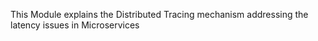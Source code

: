 This Module explains the Distributed Tracing mechanism addressing the latency issues in Microservices
